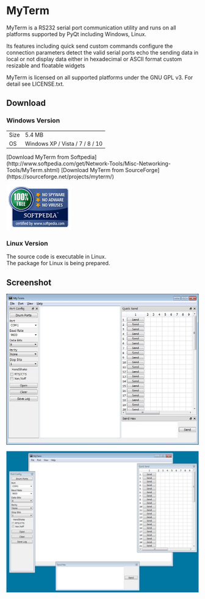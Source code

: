 # MyTerm
MyTerm is a RS232 serial port communication utility and runs on all platforms supported by PyQt including Windows, Linux.

Its features including 
  quick send custom commands
  configure the connection parameters
  detect the valid serial ports
  echo the sending data in local or not
  display data either in hexadecimal or ASCII format
  custom resizable and floatable widgets
  
MyTerm is licensed on all supported platforms under the GNU GPL v3.
For detail see LICENSE.txt. 

## Download
### Windows Version
<table>
   <tr>
      <td>Size</td>
      <td>5.4 MB</td>
   </tr>
   <tr>
      <td>OS</td>
      <td>Windows XP / Vista / 7 / 8 / 10</td>
   </tr>
</table>
[Download MyTerm from Softpedia](http://www.softpedia.com/get/Network-Tools/Misc-Networking-Tools/MyTerm.shtml)  
[Download MyTerm from SourceForge](https://sourceforge.net/projects/myterm/)

[![](doc/softpedia_free_award_f.gif "")](http://www.softpedia.com/progClean/MyTerm-Clean-242031.html)

### Linux Version
The source code is executable in Linux.  
The package for Linux is being prepared.  


## Screenshot
![](doc/screenshot.jpg "screenshot")

![](doc/floatable_widgets.jpg "floatable widgets")
